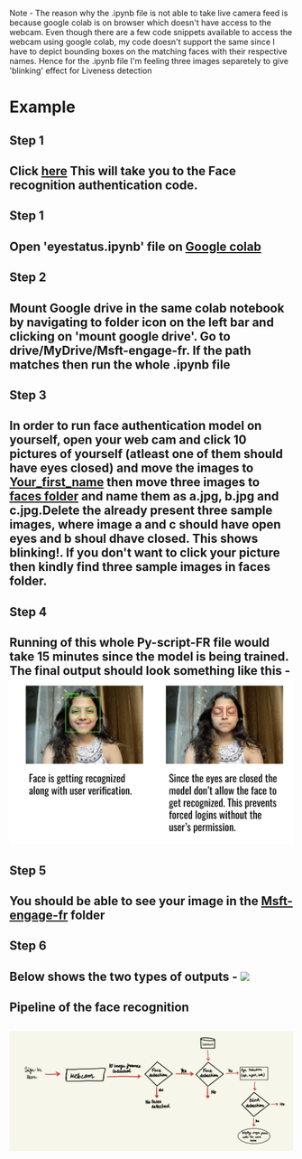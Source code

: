 Note - The reason why the .ipynb file is not able to take live camera feed is because google colab is on browser which doesn't have access to the webcam. Even though there are a few code snippets available to access the webcam using google colab, my code doesn't support the same since I have to depict bounding boxes on the matching faces with their respective names. Hence for the .ipynb file I'm feeling three images separetely to give 'blinking' effect for Liveness detection

# Example 

<h2>Step 1<h2/>
Click <a href="https://drive.google.com/drive/folders/1fYOfs87N4b5hA8MiQce1VtAPR1kqPFLi?usp=sharing">here</a>
This will take you to the Face recognition authentication code. 

<h2>Step 1<h2/>
Open 'eyestatus.ipynb' file on <a href="https://colab.research.google.com/?utm_source=scs-index">Google colab</a>

<h2>Step 2<h2/>
Mount Google drive in the same colab notebook by navigating to folder icon on the left bar and clicking on 'mount google drive'. Go to drive/MyDrive/Msft-engage-fr. If the path matches then run the whole .ipynb file
  

 <h2>Step 3<h2/>
 In order to run face authentication model on yourself, open your web cam and click 10 pictures of yourself (atleast one of them should have eyes closed) and move the images to <a href="https://drive.google.com/drive/folders/1BkYI2WZt8C-XUa6vC7eTqmWLWoMly1Zn?usp=sharing"> Your_first_name</a> then move three images to <a href="https://drive.google.com/drive/folders/1VoGy95KT-whCkDrkl5qQv6wACRkJiSLd?usp=sharing">faces folder</a> and name them as a.jpg, b.jpg and c.jpg.Delete the already present three sample images, where image a and c should have open eyes and b shoul dhave closed. This shows blinking!. If you don't want to click your picture then kindly find three sample images in faces folder.   

<h2>Step 4<h2/>
Running of this whole Py-script-FR file would take 15 minutes since the model is being trained. The final output should look something like this - 
<br />
<img src="final-difference.png"> 

  
 
<h2>Step 5<h2/>
  You should be able to see your image in the <a href="https://drive.google.com/drive/folders/1fYOfs87N4b5hA8MiQce1VtAPR1kqPFLi?usp=sharing">Msft-engage-fr</a> folder
  
  <h2>Step 6<h2/>
  Below shows the two types of outputs - 
  <img src="final-difference.jpeg"> 

  

  
<h2>Pipeline of the face recognition<h2/>
<img src="IMG_F8500172F341-1.jpeg">
   
